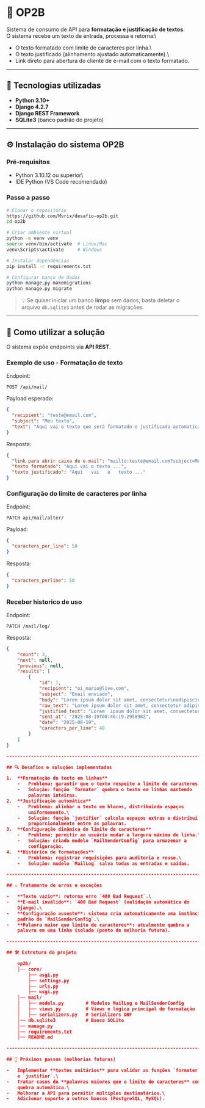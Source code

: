 # 📌 OP2B

Sistema de consumo de API para **formatação e justificação de textos**.\
O sistema recebe um texto de entrada, processa e retorna:\
- O texto formatado com limite de caracteres por linha.\
- O texto justificado (alinhamento ajustado automaticamente).\
- Link direto para abertura do cliente de e-mail com o texto formatado.

------------------------------------------------------------------------

## 🚀 Tecnologias utilizadas

-   **Python 3.10+**
-   **Django 4.2.7**
-   **Django REST Framework**
-   **SQLite3** (banco padrão do projeto)

------------------------------------------------------------------------

## ⚙️ Instalação do sistema OP2B

### Pré-requisitos

-   Python 3.10.12 ou superior\
-   IDE Python (VS Code recomendado)

### Passo a passo

``` bash
# Clonar o repositório
https://github.com/Mvrix/desafio-op2b.git
cd op2b

# Criar ambiente virtual
python -m venv venv
source venv/bin/activate  # Linux/Mac
venv\Scripts\activate     # Windows

# Instalar dependências
pip install -r requirements.txt

# Configurar banco de dados
python manage.py makemigrations
python manage.py migrate
```

> 💡 Se quiser iniciar um banco **limpo** sem dados, basta deletar o
> arquivo `db.sqlite3` antes de rodar as migrações.

------------------------------------------------------------------------

## 📖 Como utilizar a solução

O sistema expõe endpoints via **API REST**.

### Exemplo de uso - Formatação de texto

Endpoint:

    POST /api/mail/

Payload esperado:

``` json
{
  "recipient": "teste@email.com",
  "subject": "Meu texto",
  "text": "Aqui vai o texto que será formatado e justificado automaticamente"
}
```

Resposta:

``` json
{
  "link para abrir caixa de e-mail": "mailto:teste@email.com?subject=Meu%20texto%20Formatado&body=...",
  "texto formatado": "Aqui vai o texto ...",
  "texto justificado": "Aqui   vai   o   texto ..."
}
```

### Configuração do limite de caracteres por linha

Endpoint:

    PATCH api/mail/alter/

Payload:

``` json
{
  "caracters_per_line": 50
}
```

Resposta:

``` json
{
  "caracters_perline": 50
}
```

### Receber historico de uso

Endpoint:

    PATCH /mail/log/


Resposta:

``` json
{
	"count": 3,
	"next": null,
	"previous": null,
	"results": [
		{
			"id": 1,
			"recipient": "oi_mario@live.com",
			"subject": "Email enviado",
			"body": "Lorem ipsum dolor sit amet, consectetur\nadipiscing elit, sed do eiusmod tempor\nincididunt ut labore et dolore magna\naliqua. Ut enim ad minim veniam, quis\nnostrud exercitation ullamco laboris",
			"raw_text": "Lorem ipsum dolor sit amet, consectetur adipiscing elit, sed do eiusmod tempor incididunt ut labore et dolore magna aliqua. Ut enim ad minim veniam, quis nostrud exercitation ullamco laboris nisi ut aliquip ex ea commodo consequat.",
			"justified_text": "Lorem  ipsum dolor sit amet, consectetur\nadipiscing  elit,  sed do eiusmod tempor\nincididunt  ut  labore  et  dolore magna\naliqua.  Ut  enim  ad minim veniam, quis\nnostrud   exercitation  ullamco  laboris",
			"sent_at": "2025-08-19T00:46:19.295898Z",
			"date": "2025-08-19",
			"caracters_per_line": 40
		}
	]
}

------------------------------------------------------------------------

## 🔍 Desafios e soluções implementadas

1.  **Formatação de texto em linhas**
    -   Problema: garantir que o texto respeite o limite de caracteres.\
    -   Solução: função `formater` quebra o texto em linhas mantendo
        palavras inteiras.
2.  **Justificação automática**
    -   Problema: alinhar o texto em blocos, distribuindo espaços
        uniformemente.\
    -   Solução: função `justifier` calcula espaços extras e distribui
        proporcionalmente entre as palavras.
3.  **Configuração dinâmica do limite de caracteres**
    -   Problema: permitir ao usuário mudar a largura máxima de linha.\
    -   Solução: criado modelo `MailSenderConfig` para armazenar a
        configuração.
4.  **Histórico de formatações**
    -   Problema: registrar requisições para auditoria e reuso.\
    -   Solução: modelo `MailLog` salva todas as entradas e saídas.

------------------------------------------------------------------------

## ⚠️ Tratamento de erros e exceções

-   **Texto vazio**: retorna erro `400 Bad Request`.\
-   **E-mail inválido**: `400 Bad Request` (validação automática do
    Django).\
-   **Configuração ausente**: sistema cria automaticamente uma instância
    padrão de `MailSenderConfig`.\
-   **Palavra maior que limite de caracteres**: atualmente quebra a
    palavra em uma linha isolada (ponto de melhoria futura).

------------------------------------------------------------------------

## 🛠️ Estrutura do projeto

    op2b/
    │── core/
    	├── asgi.py
    	├── settings.py
    	├── urls.py
    	├── wsgi.py
    │── mail/
    │   ├── models.py        # Modelos MailLog e MailSenderConfig
    │   ├── views.py         # Views e lógica principal de formatação
    │   ├── serializers.py   # Serializers DRF
    │── db.sqlite3           # Banco SQLite
    │── manage.py
    │── requirements.txt
    │── README.md

------------------------------------------------------------------------

## 📌 Próximos passos (melhorias futuras)

-   Implementar **testes unitários** para validar as funções `formater`
    e `justifier`.\
-   Tratar casos de **palavras maiores que o limite de caracteres** com
    quebra automática.\
-   Melhorar a API para permitir múltiplos destinatários.\
-   Adicionar suporte a outros bancos (PostgreSQL, MySQL).
